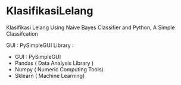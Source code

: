 # KlasifikasiLelang
Klasifikasi Lelang Using Naive Bayes Classifier and Python, A Simple Classifcation

GUI : PySimpleGUI
Library :
- GUI : PySimpleGUI
- Pandas  ( Data Analysis Library )
- Numpy ( Numeric Computing Tools)
- Sklearn ( Machine Learning)
